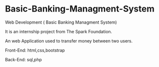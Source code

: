 # Basic-Banking-Managment-System
Web Development ( Basic Banking Managment System)

It is an internship project from The Spark Foundation.

An web Application used to transfer money between two users.

Front-End: html,css,bootstrap

Back-End: sql,php
